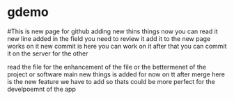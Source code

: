 # gdemo
#This is new page for github
adding new thins
things
now you can read it 
new line added in the field you need to review it 
add it to the new page 
works on it 
new commit is here 
you can work on it after that you can commit it 
on the server for the other 

read the file for the enhancement of the file 
or the bettermenet of the project or software 
 main 
 new things is added for now on tt
 after merge
 here is the new feature 
 we have to add 
 so thats could be more perfect for the 
 develpoemnt of the app
 